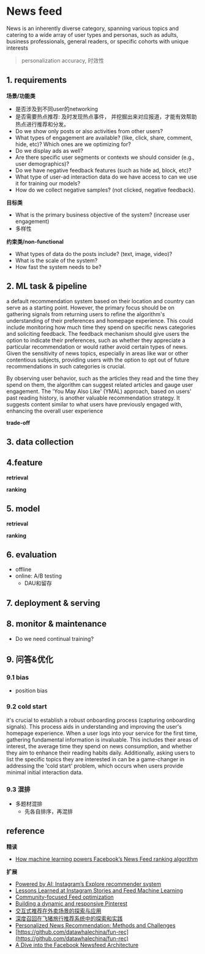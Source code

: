 # News feed

News is an inherently diverse category, spanning various topics and catering to a wide array of user types and personas, such as adults, business professionals, general readers, or specific cohorts with unique interests
> personalization accuracy, 时效性


## 1. requirements

**场景/功能类**
- 是否涉及到不同user的networking
- 是否需要热点推荐: 及时发现热点事件， 并挖掘出来对应报道，才能有效帮助热点进行推荐和分发。
- Do we show only posts or also activities from other users?
- What types of engagement are available? (like, click, share, comment, hide, etc)? Which ones are we optimizing for?
- Do we display ads as well?
- Are there specific user segments or contexts we should consider (e.g., user demographics)?
- Do we have negative feedback features (such as hide ad, block, etc)?
- What type of user-ad interaction data do we have access to can we use it for training our models?
- How do we collect negative samples? (not clicked, negative feedback).


**目标类**
- What is the primary business objective of the system? (increase user engagement)
- 多样性

**约束类/non-functional**
- What types of data do the posts include? (text, image, video)?
- What is the scale of the system?
- How fast the system needs to be?


## 2. ML task & pipeline

a default recommendation system based on their location and country can serve as a starting point. However, the primary focus should be on gathering signals from returning users to refine the algorithm's understanding of their preferences and homepage experience. This could include monitoring how much time they spend on specific news categories and soliciting feedback. The feedback mechanism should give users the option to indicate their preferences, such as whether they appreciate a particular recommendation or would rather avoid certain types of news. Given the sensitivity of news topics, especially in areas like war or other contentious subjects, providing users with the option to opt out of future recommendations in such categories is crucial.

By observing user behavior, such as the articles they read and the time they spend on them, the algorithm can suggest related articles and gauge user engagement. The 'You May Also Like' (YMAL) approach, based on users' past reading history, is another valuable recommendation strategy. It suggests content similar to what users have previously engaged with, enhancing the overall user experience


**trade-off**


## 3. data collection


## 4.feature

**retrieval**


**ranking**


## 5. model

**retrieval**


**ranking**


## 6. evaluation
- offline
- online: A/B testing
  - DAU和留存


## 7. deployment & serving


## 8. monitor & maintenance
- Do we need continual training?


## 9. 问答&优化

### 9.1 bias
- position bias


### 9.2 cold start

it's crucial to establish a robust onboarding process (capturing onboarding signals). This process aids in understanding and improving the user's homepage experience.
When a user logs into your service for the first time, gathering fundamental information is invaluable. This includes their areas of interest, the average time they spend on news consumption, and whether they aim to enhance their reading habits daily.
Additionally, asking users to list the specific topics they are interested in can be a game-changer in addressing the 'cold start' problem, which occurs when users provide minimal initial interaction data.


### 9.3 混排
- 多题材混排
  - 先各自排序，再混排


## reference
**精读**
- [How machine learning powers Facebook’s News Feed ranking algorithm](https://engineering.fb.com/2021/01/26/ml-applications/news-feed-ranking/)


**扩展**
- [Powered by AI: Instagram’s Explore recommender system](https://ai.meta.com/blog/powered-by-ai-instagrams-explore-recommender-system/)
- [Lessons Learned at Instagram Stories and Feed Machine Learning](https://instagram-engineering.com/lessons-learned-at-instagram-stories-and-feed-machine-learning-54f3aaa09e56)
- [Community-focused Feed optimization](https://engineering.linkedin.com/blog/2019/06/community-focused-feed-optimization)
- [Building a dynamic and responsive Pinterest](https://medium.com/pinterest-engineering/building-a-dynamic-and-responsive-pinterest-7d410e99f0a9)
- [交互式推荐在外卖场景的探索与应用](https://mp.weixin.qq.com/s/s7yoJXgc_7txSooeuE-3sg)
- [深度召回在飞猪旅行推荐系统中的探索和实践](https://mp.weixin.qq.com/s/AyMmfixX8rXUgGIf94uBkw)
- [Personalized News Recommendation: Methods and Challenges](https://arxiv.org/pdf/2106.08934)
- [https://github.com/datawhalechina/fun-rec](https://github.com/datawhalechina/fun-rec)
- [A Dive into the Facebook Newsfeed Architecture](https://algodaily.com/lessons/dive-into-facebook-newsfeed-architecture)